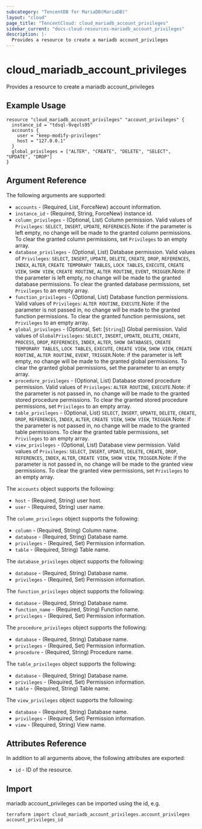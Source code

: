 ```yaml
---
subcategory: "TencentDB for MariaDB(MariaDB)"
layout: "cloud"
page_title: "TencentCloud: cloud_mariadb_account_privileges"
sidebar_current: "docs-cloud-resources-mariadb_account_privileges"
description: |-
  Provides a resource to create a mariadb account_privileges
---
```


# cloud_mariadb_account_privileges

Provides a resource to create a mariadb account_privileges

## Example Usage

```hcl
resource "cloud_mariadb_account_privileges" "account_privileges" {
  instance_id = "tdsql-9vqvls95"
  accounts {
    user = "keep-modify-privileges"
    host = "127.0.0.1"
  }
  global_privileges = ["ALTER", "CREATE", "DELETE", "SELECT", "UPDATE", "DROP"]
}
```

## Argument Reference

The following arguments are supported:

* `accounts` - (Required, List, ForceNew) account information.
* `instance_id` - (Required, String, ForceNew) instance id.
* `column_privileges` - (Optional, List) Column permission. Valid values of `Privileges`: `SELECT`, `INSERT`, `UPDATE`, `REFERENCES`.Note: if the parameter is left empty, no change will be made to the granted column permissions. To clear the granted column permissions, set `Privileges` to an empty array.
* `database_privileges` - (Optional, List) Database permission. Valid values of `Privileges`: `SELECT`, `INSERT`, `UPDATE`, `DELETE`, `CREATE`, `DROP`, `REFERENCES`, `INDEX`, `ALTER`, `CREATE TEMPORARY TABLES`, `LOCK TABLES`, `EXECUTE`, `CREATE VIEW`, `SHOW VIEW`, `CREATE ROUTINE`, `ALTER ROUTINE`, `EVENT`, `TRIGGER`.Note: if the parameter is left empty, no change will be made to the granted database permissions. To clear the granted database permissions, set `Privileges` to an empty array.
* `function_privileges` - (Optional, List) Database function permissions. Valid values of `Privileges`: `ALTER ROUTINE`, `EXECUTE`.Note: if the parameter is not passed in, no change will be made to the granted function permissions. To clear the granted function permissions, set `Privileges` to an empty array.
* `global_privileges` - (Optional, Set: [`String`]) Global permission. Valid values of `GlobalPrivileges`: `SELECT`, `INSERT`, `UPDATE`, `DELETE`, `CREATE`, `PROCESS`, `DROP`, `REFERENCES`, `INDEX`, `ALTER`, `SHOW DATABASES`, `CREATE TEMPORARY TABLES`, `LOCK TABLES`, `EXECUTE`, `CREATE VIEW`, `SHOW VIEW`, `CREATE ROUTINE`, `ALTER ROUTINE`, `EVENT`, `TRIGGER`.Note: if the parameter is left empty, no change will be made to the granted global permissions. To clear the granted global permissions, set the parameter to an empty array.
* `procedure_privileges` - (Optional, List) Database stored procedure permission. Valid values of `Privileges`: `ALTER ROUTINE`, `EXECUTE`.Note: if the parameter is not passed in, no change will be made to the granted stored procedure permissions. To clear the granted stored procedure permissions, set `Privileges` to an empty array.
* `table_privileges` - (Optional, List) `SELECT`, `INSERT`, `UPDATE`, `DELETE`, `CREATE`, `DROP`, `REFERENCES`, `INDEX`, `ALTER`, `CREATE VIEW`, `SHOW VIEW`, `TRIGGER`.Note: if the parameter is not passed in, no change will be made to the granted table permissions. To clear the granted table permissions, set `Privileges` to an empty array.
* `view_privileges` - (Optional, List) Database view permission. Valid values of `Privileges`: `SELECT`, `INSERT`, `UPDATE`, `DELETE`, `CREATE`, `DROP`, `REFERENCES`, `INDEX`, `ALTER`, `CREATE VIEW`, `SHOW VIEW`, `TRIGGER`.Note: if the parameter is not passed in, no change will be made to the granted view permissions. To clear the granted view permissions, set `Privileges` to an empty array.

The `accounts` object supports the following:

* `host` - (Required, String) user host.
* `user` - (Required, String) user name.

The `column_privileges` object supports the following:

* `column` - (Required, String) Column name.
* `database` - (Required, String) Database name.
* `privileges` - (Required, Set) Permission information.
* `table` - (Required, String) Table name.

The `database_privileges` object supports the following:

* `database` - (Required, String) Database name.
* `privileges` - (Required, Set) Permission information.

The `function_privileges` object supports the following:

* `database` - (Required, String) Database name.
* `function_name` - (Required, String) Function name.
* `privileges` - (Required, Set) Permission information.

The `procedure_privileges` object supports the following:

* `database` - (Required, String) Database name.
* `privileges` - (Required, Set) Permission information.
* `procedure` - (Required, String) Procedure name.

The `table_privileges` object supports the following:

* `database` - (Required, String) Database name.
* `privileges` - (Required, Set) Permission information.
* `table` - (Required, String) Table name.

The `view_privileges` object supports the following:

* `database` - (Required, String) Database name.
* `privileges` - (Required, Set) Permission information.
* `view` - (Required, String) View name.

## Attributes Reference

In addition to all arguments above, the following attributes are exported:

* `id` - ID of the resource.



## Import

mariadb account_privileges can be imported using the id, e.g.

```
terraform import cloud_mariadb_account_privileges.account_privileges account_privileges_id
```


